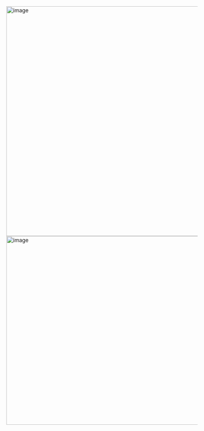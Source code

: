 <img width="1030" height="604" alt="image" src="https://github.com/user-attachments/assets/51f918e0-1560-4806-8ef1-8b84bb534c75" />
<img width="1022" height="496" alt="image" src="https://github.com/user-attachments/assets/24892181-a86b-4b33-adb6-068841832980" />
